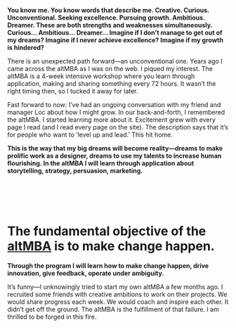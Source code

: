 **You know me. You know words that describe me. Creative. Curious. Unconventional. Seeking excellence. Pursuing growth. Ambitious. Dreamer. These are both strengths and weaknesses simultaneously. Curious… Ambitious… Dreamer… Imagine if I don’t manage to get out of my dreams? Imagine if I never achieve excellence? Imagine if my growth is hindered?**

There is an unexpected path forward—an unconventional one. Years ago I came across the altMBA as I was on the web. I piqued my interest. The altMBA is a 4-week intensive workshop where you learn through application, making and sharing something every 72 hours. It wasn’t the right timing then, so I tucked it away for later. 

Fast forward to now: I’ve had an ongoing conversation with my friend and manager Loc about how I might grow. In our back-and-forth, I remembered the altMBA. I started learning more about it. Excitement grew with every page I read (and I read every page on the site). The description says that it’s for people who want to ‘level up and lead.’ This hit home. 

**This is the way that my big dreams will become reality—dreams to make prolific work as a designer, dreams to use my talents to increase human flourishing. In the altMBA I will learn through application about storytelling, strategy, persuasion, marketing.**

# &nbsp;
# The fundamental objective of the [altMBA](https://altmba.com) is to make change happen.

**Through the program I will learn how to make change happen, drive innovation, give feedback, operate under ambiguity.**

It’s funny—I unknowingly tried to start my own altMBA a few months ago. I recruited some friends with creative ambitions to work on their projects. We would share progress each week. We would coach and inspire each other. It didn’t get off the ground. The altMBA is the fulfillment of that failure. I am thrilled to be forged in this fire.
